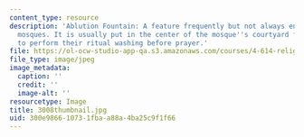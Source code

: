 ```yaml
---
content_type: resource
description: 'Ablution Fountain: A feature frequently but not always encountered in
  mosques. It is usually put in the center of the mosque''s courtyard for the worshipers
  to perform their ritual washing before prayer.'
file: https://ol-ocw-studio-app-qa.s3.amazonaws.com/courses/4-614-religious-architecture-and-islamic-cultures-fall-2002/300e986610731fbaa88a4ba25c9f1f66_3008thumbnail.jpg
file_type: image/jpeg
image_metadata:
  caption: ''
  credit: ''
  image-alt: ''
resourcetype: Image
title: 3008thumbnail.jpg
uid: 300e9866-1073-1fba-a88a-4ba25c9f1f66
---
```

